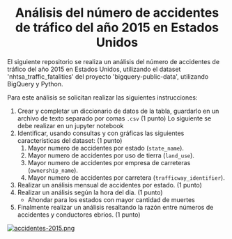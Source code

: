 <h1 align="center">  Análisis del número de accidentes de tráfico del año 2015 en Estados Unidos </h1>

El siguiente repositorio se realiza un análisis del número de accidentes de tráfico del año 2015 en Estados Unidos, utilizando el dataset 'nhtsa_traffic_fatalities' del proyecto 'bigquery-public-data', utilizando BigQuery y Python.

  
Para este análisis se solicitan realizar las siguientes instrucciones:
1. Crear y completar un diccionario de datos de la tabla, guardarlo en un archivo de texto separado por comas `.csv` (1 punto)
Lo siguiente se debe realizar en un jupyter notebook
2. Identificar, usando consultas y con gráficas las siguientes características del dataset: (1 punto)
   1. Mayor numero de accidentes por estado (`state_name`).
   2. Mayor numero de accidentes por uso de tierra (`land_use`).
   3. Mayor numero de accidentes por empresa de carreteras (`ownership_name`).
   4. Mayor numero de accidentes por carretera (`trafficway_identifier`).
3. Realizar un análisis mensual de accidentes por estado. (1 punto)
4. Realizar un análisis según la hora del dia. (1 punto)
   - Ahondar para los estados con mayor cantidad de muertes
5. Finalmente realizar un análisis resaltando la razón entre números de accidentes y conductores ebrios. (1 punto)


[![accidentes-2015.png](https://i.postimg.cc/C1Bqk1YY/accidentes-2015.png)](https://postimg.cc/9R20jcrN)
